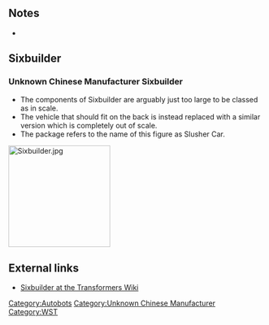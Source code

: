 Notes
-----

-

Sixbuilder
----------

### Unknown Chinese Manufacturer Sixbuilder

-   The components of Sixbuilder are arguably just too large to be classed as in scale.
-   The vehicle that should fit on the back is instead replaced with a similar version which is completely out of scale.
-   The package refers to the name of this figure as Slusher Car.

<img src="Sixbuilder.jpg" title="fig:Sixbuilder.jpg" alt="Sixbuilder.jpg" width="200" />

External links
--------------

-   [Sixbuilder at the Transformers Wiki](http://tfwiki.net/wiki/Sixbuilder)

<Category:Autobots> [Category:Unknown Chinese Manufacturer](Category:Unknown_Chinese_Manufacturer "wikilink") <Category:WST>